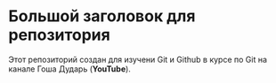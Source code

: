 # Большой заголовок для репозитория
Этот репозиторий создан для изучени Git и Github в курсе по Git на канале Гоша Дударь (**YouTube**).
